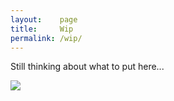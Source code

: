 ```yaml
---
layout:    page
title:     Wip
permalink: /wip/
---
```


Still thinking about what to put here... 

![](/vida/images/69zcjaDF.gif)
